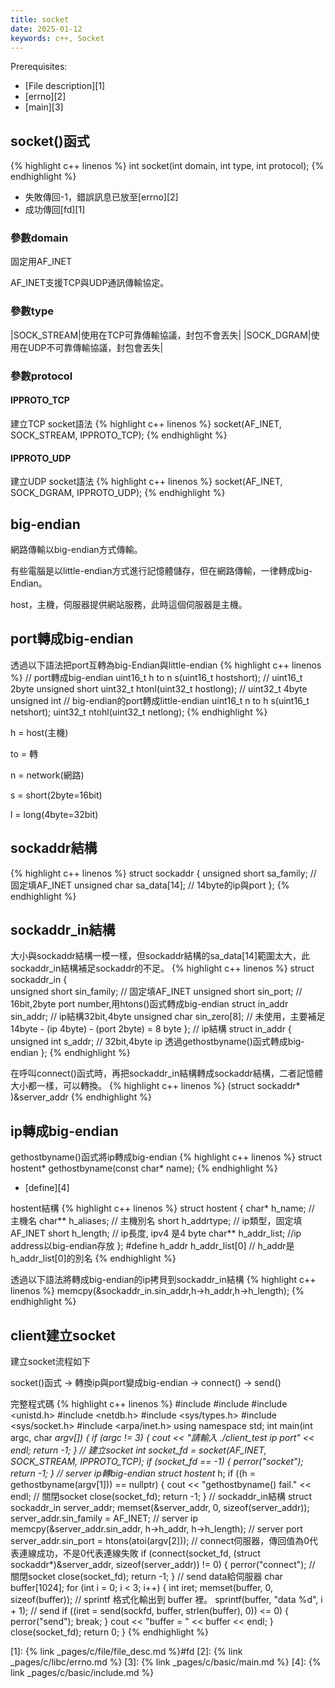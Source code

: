 ```yaml
---
title: socket
date: 2025-01-12
keywords: c++, Socket
---
```

Prerequisites:
- [File description][1]
- [errno][2]
- [main][3]

## socket()函式
{% highlight c++ linenos %}
int socket(int domain, int type, int protocol);
{% endhighlight %}
- 失敗傳回-1，錯誤訊息已放至[errno][2]
- 成功傳回[fd][1]

### 參數domain

固定用AF_INET

AF_INET支援TCP與UDP通訊傳輸協定。

### 參數type

|SOCK_STREAM|使用在TCP可靠傳輸協議，封包不會丟失|
|SOCK_DGRAM|使用在UDP不可靠傳輸協議，封包會丟失|

### 參數protocol

#### IPPROTO_TCP
建立TCP socket語法
{% highlight c++ linenos %}
socket(AF_INET, SOCK_STREAM, IPPROTO_TCP);
{% endhighlight %}

#### IPPROTO_UDP
建立UDP socket語法
{% highlight c++ linenos %}
socket(AF_INET, SOCK_DGRAM, IPPROTO_UDP); 
{% endhighlight %}

## big-endian
網路傳輸以big-endian方式傳輸。

有些電腦是以little-endian方式進行記憶體儲存，但在網路傳輸，一律轉成big-Endian。

host，主機，伺服器提供網站服務，此時這個伺服器是主機。

## port轉成big-endian
透過以下語法把port互轉為big-Endian與little-endian
{% highlight c++ linenos %}
// port轉成big-endian
uint16_t h to n s(uint16_t hostshort);  // uint16_t 2byte unsigned short
uint32_t htonl(uint32_t hostlong);      // uint32_t 4byte unsigned int
// big-endian的port轉成little-endian
uint16_t n to h s(uint16_t netshort);
uint32_t ntohl(uint32_t netlong);
{% endhighlight %}

h = host(主機)

to = 轉

n = network(網路)

s = short(2byte=16bit)

l = long(4byte=32bit)

## sockaddr結構
{% highlight c++ linenos %}
struct sockaddr {
  unsigned short sa_family;  // 固定填AF_INET
  unsigned char sa_data[14]; // 14byte的ip與port
};
{% endhighlight %}

## sockaddr_in結構
大小與sockaddr結構一模一樣，但sockaddr結構的sa_data[14]範圍太大，此sockaddr_in結構補足sockaddr的不足。
{% highlight c++ linenos %}
struct sockaddr_in {  
  unsigned short sin_family;  // 固定填AF_INET
  unsigned short sin_port;    // 16bit,2byte port number,用htons()函式轉成big-endian
  struct in_addr sin_addr;	  // ip結構32bit,4byte
  unsigned char sin_zero[8];  // 未使用，主要補足14byte - (ip 4byte) - (port 2byte) = 8 byte
};
// ip結構
struct in_addr {
  unsigned int s_addr;  // 32bit,4byte ip 透過gethostbyname()函式轉成big-endian
};
{% endhighlight %}

在呼叫connect()函式時，再把sockaddr_in結構轉成sockaddr結構，二者記憶體大小都一樣，可以轉換。
{% highlight c++ linenos %}
(struct sockaddr* )&server_addr
{% endhighlight %}

## ip轉成big-endian
gethostbyname()函式將ip轉成big-endian
{% highlight c++ linenos %}
struct hostent* gethostbyname(const char* name);
{% endhighlight %}

- [define][4]

hostent結構
{% highlight c++ linenos %}
struct hostent { 
  char* h_name;      // 主機名
  char** h_aliases;  // 主機別名
  short h_addrtype;  // ip類型，固定填AF_INET
  short h_length;    // ip長度, ipv4 是4 byte
  char** h_addr_list;  //ip address以big-endian存放
};
#define h_addr h_addr_list[0]  // h_addr是h_addr_list[0]的別名
{% endhighlight %}

透過以下語法將轉成big-endian的ip拷貝到sockaddr_in結構
{% highlight c++ linenos %}
memcpy(&sockaddr_in.sin_addr,h->h_addr,h->h_length);
{% endhighlight %}

## client建立socket
建立socket流程如下

socket()函式 -> 轉換ip與port變成big-endian -> connect() -> send()

完整程式碼
{% highlight c++ linenos %}
#include <iostream>
#include <cstring>
#include <unistd.h>
#include <netdb.h>
#include <sys/types.h>
#include <sys/socket.h>
#include <arpa/inet.h>
using namespace std;
int main(int argc, char *argv[]) {
  if (argc != 3) {
    cout << "請輸入 ./client_test ip port" << endl;
    return -1;
  }
  // 建立socket
  int socket_fd = socket(AF_INET, SOCK_STREAM, IPPROTO_TCP);
  if (socket_fd == -1) {
    perror("socket");
    return -1;
  }
  // server ip轉big-endian
  struct hostent* h;
  if ((h = gethostbyname(argv[1])) == nullptr) {
    cout << "gethostbyname() fail." << endl;
    // 關閉socket
    close(socket_fd);
    return -1;
  }
  // sockaddr_in結構
  struct sockaddr_in server_addr;
  memset(&server_addr, 0, sizeof(server_addr));
  server_addr.sin_family = AF_INET;
  // server ip
  memcpy(&server_addr.sin_addr, h->h_addr, h->h_length);
  // server port
  server_addr.sin_port = htons(atoi(argv[2]));
  // connect伺服器，傳回值為0代表連線成功，不是0代表連線失敗
  if (connect(socket_fd, (struct sockaddr*)&server_addr, sizeof(server_addr)) != 0) {
    perror("connect");
    // 關閉socket
    close(socket_fd);
    return -1;
  }
  // send data給伺服器
  char buffer[1024];
  for (int i = 0; i < 3; i++) {
    int iret;
    memset(buffer, 0, sizeof(buffer));
    // sprintf 格式化輸出到 buffer 裡。
    sprintf(buffer, "data %d", i + 1);
    // send
    if ((iret = send(sockfd, buffer, strlen(buffer), 0)) <= 0) {
      perror("send");
      break;
    }
    cout << "buffer = " << buffer << endl;
  }
  close(socket_fd);
  return 0;
}
{% endhighlight %}

[1]: {% link _pages/c/file/file_desc.md %}#fd
[2]: {% link _pages/c/libc/errno.md %}
[3]: {% link _pages/c/basic/main.md %}
[4]: {% link _pages/c/basic/include.md %}